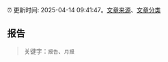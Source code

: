 :alarm_clock: 更新时间: 2025-04-14 09:41:47。[文章来源](/README.md)、[文章分类](/TAGS.md)

## 报告


> 关键字：`报告`、`月报`



